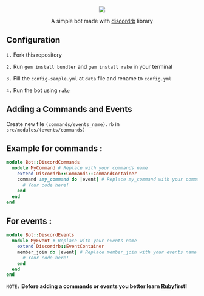 <center><img src="https://upload.wikimedia.org/wikipedia/commons/thumb/5/57/Devicon-ruby-plain-wordmark.svg/1024px-Devicon-ruby-plain-wordmark.svg.png"/></center>

<p align="center">A simple bot made with <a href="https://github.com/shardlab/discordrb">discordrb</a> library</p>

## Configuration
`1.` Fork this repository

`2.` Run `gem install bundler` and `gem install rake` in your terminal

`3.` Fill the `config-sample.yml` at `data` file and rename to `config.yml`

`4.` Run the bot using `rake`

## Adding a Commands and Events
Create new file `(commands/events_name).rb` in `src/modules/(events/commands)`

## Example for commands :
```rb
module Bot::DiscordCommands
  module MyCommand # Replace with your commands name
    extend Discordrb::Commands::CommandContainer
    command :my_command do |event| # Replace my_command with your commands name
      # Your code here!
    end
  end
end
```
## For events :
```rb
module Bot::DiscordEvents
  module MyEvent # Replace with your events name
    extend Discordrb::EventContainer
    member_join do |event| # Replace member_join with your events name
      # Your code here!
    end
  end
end
```
`NOTE:` **Before adding a commands or events you better learn <a href="https://www.ruby-lang.org/">Ruby</a> ​​first!**
